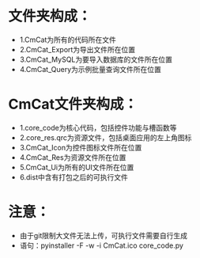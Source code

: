 # 文件夹构成：<br>
* 1.CmCat为所有的代码所在文件<br>
* 2.CmCat_Export为导出文件所在位置<br>
* 3.CmCat_MySQL为要导入数据库的文件所在位置<br>
* 4.CmCat_Query为示例批量查询文件所在位置<br>
# CmCat文件夹构成：<br>
* 1.core_code为核心代码，包括控件功能与槽函数等<br>
* 2.core_res.qrc为资源文件，包括桌面应用的左上角图标<br>
* 3.CmCat_Icon为控件图标文件所在位置<br>
* 4.CmCat_Res为资源文件所在位置<br>
* 5.CmCat_Ui为所有的UI文件所在位置<br>
* 6.dist中含有打包之后的可执行文件
# 注意：
* 由于git限制大文件无法上传，可执行文件需要自行生成<br>
* 语句：pyinstaller -F -w -i CmCat.ico core_code.py
